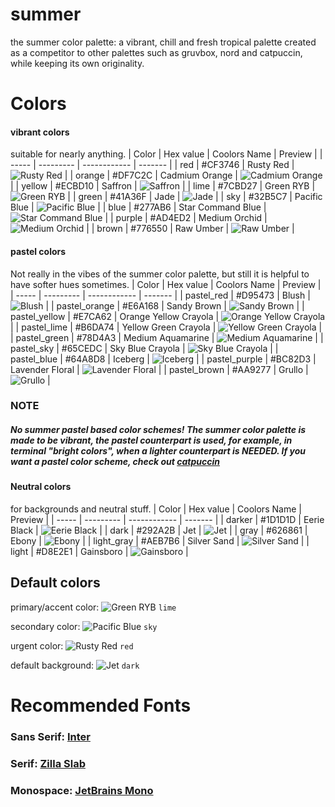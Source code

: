 # summer
the summer color palette: a vibrant, chill and fresh tropical palette created as a competitor to other palettes such as gruvbox, nord and catpuccin, while keeping its own originality.

# Colors


#### vibrant colors
suitable for nearly anything.
| Color | Hex value | Coolors Name | Preview |
| ----- | --------- | ------------ | ------- |
| red | #CF3746 | Rusty Red | ![Rusty Red](https://via.placeholder.com/24/CF3746/000000?text=+) |
| orange | #DF7C2C | Cadmium Orange | ![Cadmium Orange](https://via.placeholder.com/24/DF7C2C/000000?text=+) |
| yellow | #ECBD10 | Saffron | ![Saffron](https://via.placeholder.com/24/ECBD10/000000?text=+) |
| lime | #7CBD27 | Green RYB | ![Green RYB](https://via.placeholder.com/24/7CBD27/000000?text=+) |
| green | #41A36F | Jade | ![Jade](https://via.placeholder.com/24/41A36F/000000?text=+) |
| sky | #32B5C7 | Pacific Blue | ![Pacific Blue](https://via.placeholder.com/24/32B5C7/000000?text=+) |
| blue | #277AB6 | Star Command Blue | ![Star Command Blue](https://via.placeholder.com/24/277AB6/000000?text=+) |
| purple | #AD4ED2 | Medium Orchid | ![Medium Orchid](https://via.placeholder.com/24/AD4ED2/000000?text=+) |
| brown | #776550 | Raw Umber | ![Raw Umber](https://via.placeholder.com/24/776550/000000?text=+) |

#### pastel colors
Not really in the vibes of the summer color palette, but still it is helpful to have softer hues sometimes.
| Color | Hex value | Coolors Name | Preview |
| ----- | --------- | ------------ | ------- |
| pastel_red | #D95473 | Blush | ![Blush](https://via.placeholder.com/24/D95473/000000?text=+) |
| pastel_orange | #E6A168 | Sandy Brown | ![Sandy Brown](https://via.placeholder.com/24/E6A168/000000?text=+) |
| pastel_yellow | #E7CA62 | Orange Yellow Crayola | ![Orange Yellow Crayola](https://via.placeholder.com/24/E7CA62/000000?text=+) |
| pastel_lime | #B6DA74 | Yellow Green Crayola | ![Yellow Green Crayola](https://via.placeholder.com/24/B6DA74/000000?text=+) |
| pastel_green | #78D4A3 | Medium Aquamarine | ![Medium Aquamarine](https://via.placeholder.com/24/78D4A3/000000?text=+) |
| pastel_sky | #65CEDC | Sky Blue Crayola | ![Sky Blue Crayola](https://via.placeholder.com/24/65CEDC/000000?text=+) |
| pastel_blue | #64A8D8 | Iceberg | ![Iceberg](https://via.placeholder.com/24/64A8D8/000000?text=+) |
| pastel_purple | #BC82D3 | Lavender Floral | ![Lavender Floral](https://via.placeholder.com/24/BC82D3/000000?text=+) |
| pastel_brown | #AA9277 | Grullo | ![Grullo](https://via.placeholder.com/24/AA9277/000000?text=+) |

### NOTE
##### No summer pastel based color schemes! The summer color palette is made to be vibrant, the pastel counterpart is used, for example, in terminal "bright colors", when a lighter counterpart is NEEDED. If you want a pastel color scheme, check out [catpuccin](https://github.com/catppuccin/catppuccin)

#### Neutral colors
for backgrounds and neutral stuff.
| Color | Hex value | Coolors Name | Preview |
| ----- | --------- | ------------ | ------- |
| darker | #1D1D1D | Eerie Black | ![Eerie Black](https://via.placeholder.com/24/1D1D1D/000000?text=+) |
| dark | #292A2B | Jet | ![Jet](https://via.placeholder.com/24/292A2B/000000?text=+) |
| gray | #626861 | Ebony | ![Ebony](https://via.placeholder.com/24/626861/000000?text=+) |
| light_gray | #AEB7B6 | Silver Sand | ![Silver Sand](https://via.placeholder.com/24/AEB7B6/000000?text=+) |
| light | #D8E2E1 | Gainsboro | ![Gainsboro](https://via.placeholder.com/24/D8E2E1/000000?text=+) |

## Default colors

primary/accent color:  ![Green RYB](https://via.placeholder.com/16/7CBD27/000000?text=+) `lime`

secondary color:  ![Pacific Blue](https://via.placeholder.com/16/32B5C7/000000?text=+) `sky`

urgent color:  ![Rusty Red](https://via.placeholder.com/16/CF3746/000000?text=+) `red`

default background:  ![Jet](https://via.placeholder.com/16/292A2B/000000?text=+) `dark`

# Recommended Fonts
### Sans Serif: [Inter](https://fonts.google.com/specimen/Inter?query=inter)
### Serif: [Zilla Slab](https://fonts.google.com/specimen/Zilla+Slab?query=zilla+sl)
### Monospace: [JetBrains Mono](https://www.jetbrains.com/lp/mono/)
